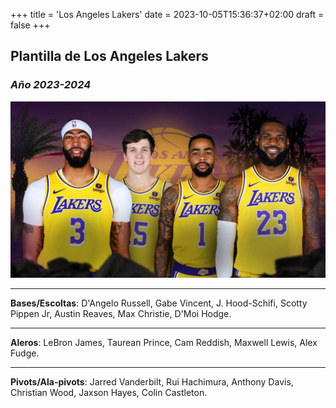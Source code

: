 +++
title = 'Los Angeles Lakers'
date = 2023-10-05T15:36:37+02:00
draft = false
+++

## Plantilla de Los Angeles Lakers
### *Año 2023-2024*
![equipo_lakers](static/images/lakers.webp)
***
**Bases/Escoltas**: D'Angelo Russell, Gabe Vincent, J. Hood-Schifi, Scotty Pippen Jr, Austin Reaves, Max Christie, D'Moi Hodge.
***
**Aleros**: LeBron James, Taurean Prince, Cam Reddish, Maxwell Lewis, Alex Fudge.
***
**Pivots/Ala-pivots**: Jarred Vanderbilt, Rui Hachimura, Anthony Davis, Christian Wood, Jaxson Hayes, Colin Castleton.